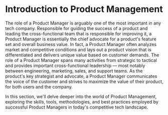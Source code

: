 # Introduction to Product Management

The role of a Product Manager is arguably one of the most important in any tech company. Responsible for guiding the success of a product and leading the cross-functional team that is responsible for improving it, a Product Manager is essentially the chief advocate for a product's feature set and overall business value. In fact, a Product Manager often analyzes market and competitive conditions and lays out a product vision that is differentiated and delivers unique value based on customer demands. The role of a Product Manager spans many activities from strategic to tactical and provides important cross-functional leadership — most notably between engineering, marketing, sales, and support teams. As the product's key strategist and advocate, a Product Manager communicates the voice of the customer and strives to maximize the value of their product, for both users and the company. 

In this section, we'll delve deeper into the world of Product Management, exploring the skills, tools, methodologies, and best practices employed by successful Product Managers in today's competitive tech landscape.